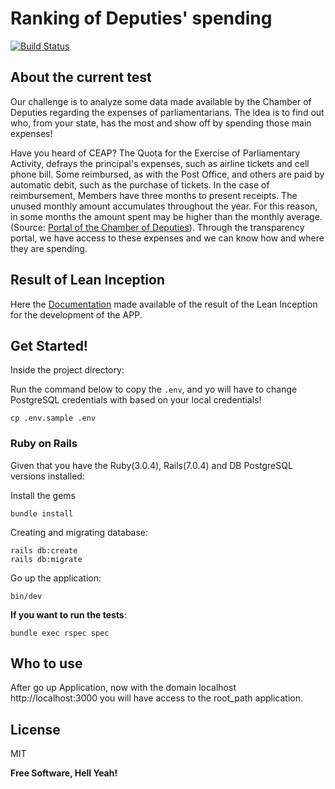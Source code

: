 # Ranking of Deputies' spending

[![Build Status](https://travis-ci.org/joemccann/dillinger.svg?branch=master)](https://travis-ci.org/joemccann/dillinger)

## About the current test
Our challenge is to analyze some data made available by the Chamber of Deputies regarding the expenses of parliamentarians. The idea is to find out who, from your state, has the most and show off by spending those main expenses!

Have you heard of CEAP? The Quota for the Exercise of Parliamentary Activity, defrays the principal's expenses, such as airline tickets and cell phone bill. Some reimbursed, as with the Post Office, and others are paid by automatic debit, such as the purchase of tickets. In the case of reimbursement, Members have three months to present receipts. The unused monthly amount accumulates throughout the year. For this reason, in some months the amount spent may be higher than the monthly average. (Source: [Portal of the Chamber of Deputies](https://www2.camara.leg.br/transparencia/acesso-a-informacao/copy_of_perguntas-frequentes/cota-para-o-exercicio-da-atividade-parlamentar)). Through the transparency portal, we have access to these expenses and we can know how and where they are spending.

## Result of Lean Inception
Here the [Documentation](https://docs.google.com/document/d/12Rltk_ESFDbCa1BctZe_0zn9rVdvejU7U2sWA-kt36E/edit?usp=sharing) made available of the result of the Lean Inception for the development of the APP.

## Get Started!

Inside the project directory:

Run the command below to copy the `.env`, and yo will have to change PostgreSQL credentials with based on your local credentials!

```
cp .env.sample .env
```

### Ruby on Rails
Given that you have the Ruby(3.0.4), Rails(7.0.4) and DB PostgreSQL versions installed:

Install the gems
```
bundle install
```

Creating and migrating database:
```
rails db:create
rails db:migrate
```

Go up the application:
```
bin/dev
```

**If you want to run the tests**:
```
bundle exec rspec spec
```

## Who to use
After go up Application, now with the domain localhost http://localhost:3000 you will have access to the root_path application.

## License

MIT

**Free Software, Hell Yeah!**
